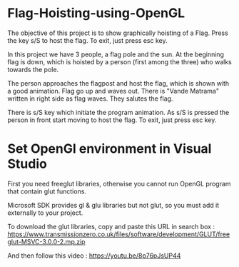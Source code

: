 # Flag-Hoisting-using-OpenGL
 The objective of this project is  to show graphically hoisting of a Flag. Press the key s/S to host the flag. To exit, just press esc key.

In this project we have 3 people, a flag pole and the sun.  At the beginning flag is down, which is hoisted by a person (first among the three) who walks towards the pole. 

The person approaches the flagpost and host the flag, which is shown with a good animation. Flag go up and waves out.  There is "Vande Matrama" written in right side as  flag waves. They salutes the flag.

There is s/S key which initiate the  program animation. As s/S is pressed the person in front start moving to host the flag. To exit, just press esc key.

# Set OpenGl environment in Visual Studio

First you need freeglut libraries, otherwise you cannot run OpenGL program that contain glut functions.

Microsoft SDK provides gl & glu libraries but not glut, so you must add it externally to your project.

To download the glut libraries, copy and paste this URL in search box : https://www.transmissionzero.co.uk/files/software/development/GLUT/freeglut-MSVC-3.0.0-2.mp.zip

And then follow this video : https://youtu.be/8p76pJsUP44
